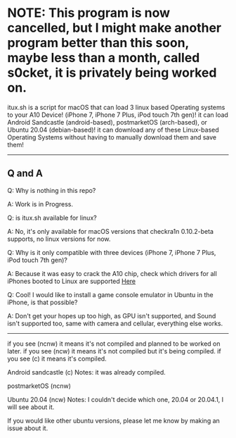 <h1>NOTE: This program is now cancelled, but I might make another program better than this soon, maybe less than a month, called s0cket, it is privately being worked on.</h1>

itux.sh is a script for macOS that can load 3 linux based Operating systems to your A10 Device! (iPhone 7, iPhone 7 Plus, iPod touch 7th gen)! it can load Android Sandcastle (android-based), postmarketOS (arch-based), or Ubuntu 20.04 (debian-based)! it can download any of these Linux-based Operating Systems without having to manually download them and save them!

---
<h2>Q and A</h1>

Q: Why is nothing in this repo?

A: Work is in Progress.

Q: is itux.sh available for linux?

A: No, it's only available for macOS versions that checkra1n 0.10.2-beta supports, no linux versions for now.

Q: Why is it only compatible with three devices (iPhone 7, iPhone 7 Plus, iPod touch 7th gen)?

A: Because it was easy to crack the A10 chip, check which drivers for all iPhones booted to Linux are supported [Here](https://projectsandcastle.org/status/)

Q: Cool! I would like to install a game console emulator in Ubuntu in the iPhone, is that possible?

A: Don't get your hopes up too high, as GPU isn't supported, and Sound isn't supported too, same with camera and cellular, everything else works.

---

if you see (ncnw) it means it's not compiled and planned to be worked on later.
if you see (ncw) it means it's not compiled but it's being compiled.
if you see (c) it means it's compiled.

Android sandcastle (c) Notes: it was already compiled.

postmarketOS (ncnw)

Ubuntu 20.04 (ncw) Notes: I couldn't decide which one, 20.04 or 20.04.1, I will see about it.

If you would like other ubuntu versions, please let me know by making an issue about it.
